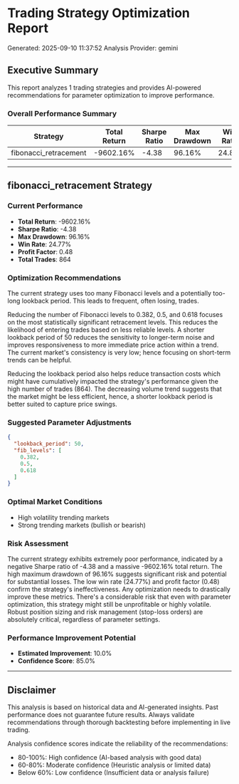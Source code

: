 
# Trading Strategy Optimization Report
Generated: 2025-09-10 11:37:52
Analysis Provider: gemini 

## Executive Summary

This report analyzes 1 trading strategies and provides AI-powered 
recommendations for parameter optimization to improve performance.

### Overall Performance Summary

| Strategy | Total Return | Sharpe Ratio | Max Drawdown | Win Rate | Improvement Potential |
|----------|-------------|--------------|--------------|----------|---------------------|
| fibonacci_retracement | -9602.16% | -4.38 | 96.16% | 24.8% | 10.0% |

---

## fibonacci_retracement Strategy

### Current Performance
- **Total Return**: -9602.16%
- **Sharpe Ratio**: -4.38
- **Max Drawdown**: 96.16%
- **Win Rate**: 24.77%
- **Profit Factor**: 0.48
- **Total Trades**: 864

### Optimization Recommendations

The current strategy uses too many Fibonacci levels and a potentially too-long lookback period.  This leads to frequent, often losing, trades. 

Reducing the number of Fibonacci levels to 0.382, 0.5, and 0.618 focuses on the most statistically significant retracement levels. This reduces the likelihood of entering trades based on less reliable levels.  A shorter lookback period of 50 reduces the sensitivity to longer-term noise and improves responsiveness to more immediate price action within a trend. The current market's consistency is very low; hence focusing on short-term trends can be helpful.

Reducing the lookback period also helps reduce transaction costs which might have cumulatively impacted the strategy's performance given the high number of trades (864). The decreasing volume trend suggests that the market might be less efficient, hence, a shorter lookback period is better suited to capture price swings.

### Suggested Parameter Adjustments

```json
{
  "lookback_period": 50,
  "fib_levels": [
    0.382,
    0.5,
    0.618
  ]
}
```

### Optimal Market Conditions
- High volatility trending markets
- Strong trending markets (bullish or bearish)

### Risk Assessment
The current strategy exhibits extremely poor performance, indicated by a negative Sharpe ratio of -4.38 and a massive -9602.16% total return.  The high maximum drawdown of 96.16% suggests significant risk and potential for substantial losses. The low win rate (24.77%) and profit factor (0.48) confirm the strategy's ineffectiveness.  Any optimization needs to drastically improve these metrics.  There's a considerable risk that even with parameter optimization, this strategy might still be unprofitable or highly volatile.  Robust position sizing and risk management (stop-loss orders) are absolutely critical, regardless of parameter settings.

### Performance Improvement Potential
- **Estimated Improvement**: 10.0%
- **Confidence Score**: 85.0%

---

## Disclaimer

This analysis is based on historical data and AI-generated insights. 
Past performance does not guarantee future results. Always validate recommendations through 
thorough backtesting before implementing in live trading.

Analysis confidence scores indicate the reliability of the recommendations:
- 80-100%: High confidence (AI-based analysis with good data)
- 60-80%: Moderate confidence (Heuristic analysis or limited data)  
- Below 60%: Low confidence (Insufficient data or analysis failure)
